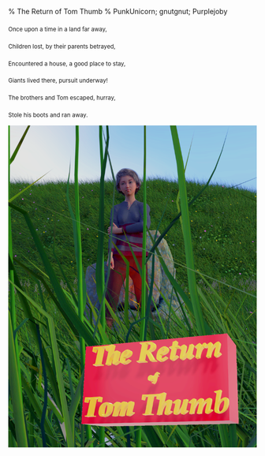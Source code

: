 % The Return of Tom Thumb
% PunkUnicorn; gnutgnut; Purplejoby

 <sub>Once upon a time in a land far away,</sub>
 
 <sub>Children lost, by their parents betrayed,</sub>
 
 <sub>Encountered a house, a good place to stay,</sub>
 
 <sub>Giants lived there, pursuit underway!</sub>
 
 <sub>The brothers and Tom escaped, hurray,</sub>
 
 <sub>Stole his boots and ran away.</sub>

![](cover.png)

